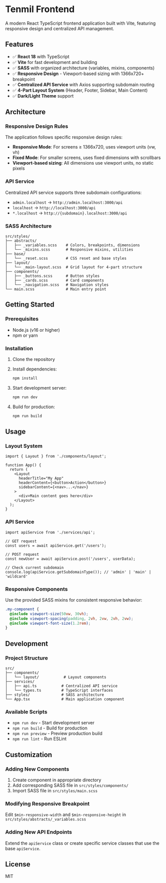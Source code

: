 # Tenmil Frontend

A modern React TypeScript frontend application built with Vite, featuring responsive design and centralized API management.

## Features

- ✅ **React 18** with TypeScript
- ✅ **Vite** for fast development and building
- ✅ **SASS** with organized architecture (variables, mixins, components)
- ✅ **Responsive Design** - Viewport-based sizing with 1366x720+ breakpoint
- ✅ **Centralized API Service** with Axios supporting subdomain routing
- ✅ **4-Part Layout System** (Header, Footer, Sidebar, Main Content)
- ✅ **Dark/Light Theme** support

## Architecture

### Responsive Design Rules

The application follows specific responsive design rules:
- **Responsive Mode**: For screens ≥ 1366x720, uses viewport units (vw, vh)
- **Fixed Mode**: For smaller screens, uses fixed dimensions with scrollbars
- **Viewport-based sizing**: All dimensions use viewport units, no static pixels

### API Service

Centralized API service supports three subdomain configurations:
- `admin.localhost` → `http://admin.localhost:3000/api`
- `localhost` → `http://localhost:3000/api`
- `*.localhost` → `http://{subdomain}.localhost:3000/api`

### SASS Architecture

```
src/styles/
├── abstracts/
│   ├── _variables.scss    # Colors, breakpoints, dimensions
│   └── _mixins.scss       # Responsive mixins, utilities
├── base/
│   └── _reset.scss        # CSS reset and base styles
├── layout/
│   └── _main-layout.scss  # Grid layout for 4-part structure
├── components/
│   ├── _buttons.scss      # Button styles
│   ├── _cards.scss        # Card components
│   └── _navigation.scss   # Navigation styles
└── main.scss              # Main entry point
```

## Getting Started

### Prerequisites

- Node.js (v16 or higher)
- npm or yarn

### Installation

1. Clone the repository
2. Install dependencies:
   ```bash
   npm install
   ```

3. Start development server:
   ```bash
   npm run dev
   ```

4. Build for production:
   ```bash
   npm run build
   ```

## Usage

### Layout System

```tsx
import { Layout } from './components/layout';

function App() {
  return (
    <Layout 
      headerTitle="My App"
      headerContent={<button>Action</button>}
      sidebarContent={<nav>...</nav>}
    >
      <div>Main content goes here</div>
    </Layout>
  );
}
```

### API Service

```tsx
import apiService from './services/api';

// GET request
const users = await apiService.get('/users');

// POST request
const newUser = await apiService.post('/users', userData);

// Check current subdomain
console.log(apiService.getSubdomainType()); // 'admin' | 'main' | 'wildcard'
```

### Responsive Components

Use the provided SASS mixins for consistent responsive behavior:

```scss
.my-component {
  @include viewport-size(50vw, 30vh);
  @include viewport-spacing(padding, 2vh, 2vw, 2vh, 2vw);
  @include viewport-font-size(1.2rem);
}
```

## Development

### Project Structure

```
src/
├── components/
│   └── layout/           # Layout components
├── services/
│   ├── api.ts           # Centralized API service
│   └── types.ts         # TypeScript interfaces
├── styles/              # SASS architecture
└── App.tsx              # Main application component
```

### Available Scripts

- `npm run dev` - Start development server
- `npm run build` - Build for production
- `npm run preview` - Preview production build
- `npm run lint` - Run ESLint

## Customization

### Adding New Components

1. Create component in appropriate directory
2. Add corresponding SASS file in `src/styles/components/`
3. Import SASS file in `src/styles/main.scss`

### Modifying Responsive Breakpoint

Edit `$min-responsive-width` and `$min-responsive-height` in `src/styles/abstracts/_variables.scss`

### Adding New API Endpoints

Extend the `apiService` class or create specific service classes that use the base `apiService`.

## License

MIT